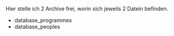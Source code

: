 Hier stelle ich 2 Archive frei, worin sich jeweils 2 Datein befinden. 
- database_programmes
- database_peoples
